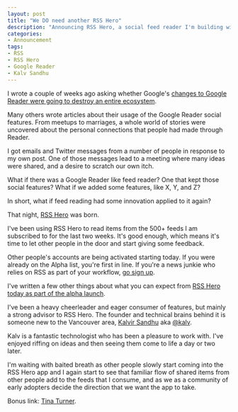 ```yaml
---
layout: post
title: "We DO need another RSS Hero"
description: "Announcing RSS Hero, a social feed reader I'm building with @kalv"
categories:
- Announcement
tags:
- RSS
- RSS Hero
- Google Reader
- Kalv Sandhu
---
```

I wrote a couple of weeks ago asking whether Google's <a href="http://blog.bmannconsulting.com/will-google-destroy-the-google-reader-ecosyst">changes to Google Reader were going to destroy an entire ecosystem</a>.

Many others wrote articles about their usage of the Google Reader social features. From meetups to marriages, a whole world of stories were uncovered about the personal connections that people had made through Reader.

I got emails and Twitter messages from a number of people in response to my own post. One of those messages lead to a meeting where many ideas were shared, and a desire to scratch our own itch.

What if there was a Google Reader like feed reader? One that kept those social features? What if we added some features, like X, Y, and Z?

In short, what if feed reading had some innovation applied to it again?

That night, <a href="http://www.rsshero.com">RSS Hero</a> was born.

I've been using RSS Hero to read items from the 500+ feeds I am subscribed to for the last two weeks. It's good enough, which means it's time to let other people in the door and start giving some feedback.

Other people's accounts are being activated starting today. If you were already on the Alpha list, you're first in line.&nbsp;If you're a news junkie who relies on RSS as part of your workflow, <a href="http://www.rsshero.com">go sign up</a>.

I've written a few other things about what you can expect from <a href="http://blog.rsshero.com/post/13336796211/alpha-launch">RSS Hero today as part of the alpha launch</a>.

I've been a heavy cheerleader and eager consumer of features, but mainly a strong advisor to RSS Hero. The founder and technical brains behind it is someone new to the Vancouver area, <a href="http://kalv.co.uk/">Kalvir Sandhu</a> aka <a href="http://www.twitter.com/kalv">@kalv</a>.

Kalv is a fantastic technologist who has been a pleasure to work with. I've enjoyed riffing on ideas and then seeing them come to life a day or two later.

I'm waiting with baited breath as other people slowly start coming into the RSS Hero app and I again start to see that familiar flow of shared items from other people add to the feeds that I consume, and as we as a community of early adopters decide the direction that we want the app to take.

Bonus link: <a href="http://www.youtube.com/watch?v=x8W4DEMUSeM">Tina Turner</a>.
